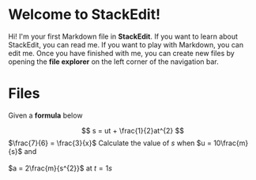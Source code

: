 # Welcome to StackEdit!

Hi! I'm your first Markdown file in **StackEdit**. If you want to learn about StackEdit, you can read me. If you want to play with Markdown, you can edit me. Once you have finished with me, you can create new files by opening the **file explorer** on the left corner of the navigation bar.

# Files

Given a **formula** below

$$
s = ut + \frac{1}{2}at^{2}
$$
$\frac{7}{6} = \frac{3}{x}$
Calculate the value of $s$ when $u = 10\frac{m}{s}$ and &nbsp; <br></br> $a = 2\frac{m}{s^{2}}$ at $t = 1s$

